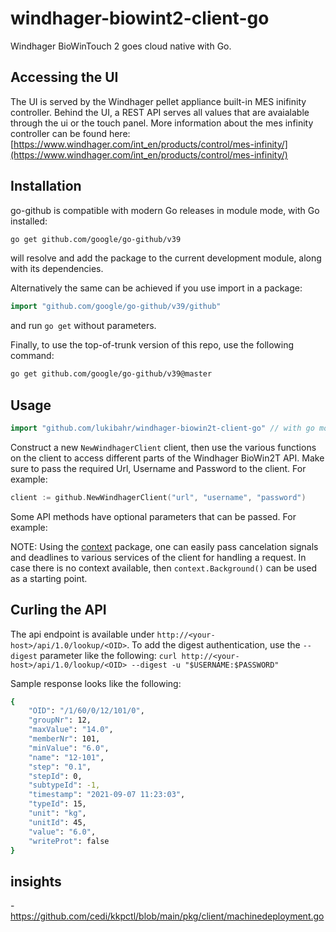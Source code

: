 # windhager-biowint2-client-go

Windhager BioWinTouch 2 goes cloud native with Go.

## Accessing the UI

The UI is served by the Windhager pellet appliance built-in MES inifinity controller. Behind the UI, a REST API serves all values that are avaialable through the ui or the touch panel. More information about the mes infinity controller can be found here: [https://www.windhager.com/int_en/products/control/mes-infinity/](https://www.windhager.com/int_en/products/control/mes-infinity/)

## Installation

go-github is compatible with modern Go releases in module mode, with Go installed:

```bash
go get github.com/google/go-github/v39
```

will resolve and add the package to the current development module, along with its dependencies.

Alternatively the same can be achieved if you use import in a package:

```go
import "github.com/google/go-github/v39/github"
```

and run `go get` without parameters.

Finally, to use the top-of-trunk version of this repo, use the following command:

```bash
go get github.com/google/go-github/v39@master
```

## Usage

```go
import "github.com/lukibahr/windhager-biowin2t-client-go" // with go modules enabled (GO111MODULE=on or outside GOPATH)
```

Construct a new `NewWindhagerClient` client, then use the various functions on the client to
access different parts of the Windhager BioWin2T API. Make sure to pass the required Url, Username and Password to the client. For example:

```go
client := github.NewWindhagerClient("url", "username", "password")
```

Some API methods have optional parameters that can be passed. For example:

NOTE: Using the [context](https://godoc.org/context) package, one can easily
pass cancelation signals and deadlines to various services of the client for
handling a request. In case there is no context available, then `context.Background()`
can be used as a starting point.

## Curling the API

The api endpoint is available under `http://<your-host>/api/1.0/lookup/<OID>`. To add the digest authentication, use the `--digest` parameter like the following: `curl http://<your-host>/api/1.0/lookup/<OID> --digest -u "$USERNAME:$PASSWORD"`

Sample response looks like the following:

```bash
{
    "OID": "/1/60/0/12/101/0",
    "groupNr": 12,
    "maxValue": "14.0",
    "memberNr": 101,
    "minValue": "6.0",
    "name": "12-101",
    "step": "0.1",
    "stepId": 0,
    "subtypeId": -1,
    "timestamp": "2021-09-07 11:23:03",
    "typeId": 15,
    "unit": "kg",
    "unitId": 45,
    "value": "6.0",
    "writeProt": false
}
```

## insights

-https://github.com/cedi/kkpctl/blob/main/pkg/client/machinedeployment.go


